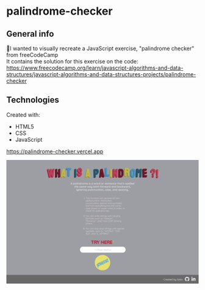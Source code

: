 # palindrome-checker

## General info
👾I wanted to visually recreate a JavaScript exercise, "palindrome checker" from freeCodeCamp<br>
It contains the solution for this exercise on the code: <br>
https://www.freecodecamp.org/learn/javascript-algorithms-and-data-structures/javascript-algorithms-and-data-structures-projects/palindrome-checker<br>



## Technologies
Created with:
* HTML5
* CSS
* JavaScript

https://palindrome-checker.vercel.app

<img src="https://github.com/loveisgala/palindrome-checker/blob/main/screen1.png" alt="view"/> 

